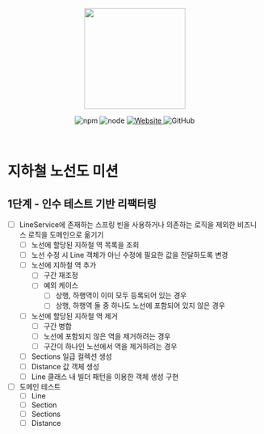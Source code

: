 <p align="center">
    <img width="200px;" src="https://raw.githubusercontent.com/woowacourse/atdd-subway-admin-frontend/master/images/main_logo.png"/>
</p>
<p align="center">
  <img alt="npm" src="https://img.shields.io/badge/npm-6.14.15-blue">
  <img alt="node" src="https://img.shields.io/badge/node-14.18.2-blue">
  <a href="https://edu.nextstep.camp/c/R89PYi5H" alt="nextstep atdd">
    <img alt="Website" src="https://img.shields.io/website?url=https%3A%2F%2Fedu.nextstep.camp%2Fc%2FR89PYi5H">
  </a>
  <img alt="GitHub" src="https://img.shields.io/github/license/next-step/atdd-subway-admin">
</p>

<br>

# 지하철 노선도 미션
## 1단계 - 인수 테스트 기반 리팩터링
- [ ] LineService에 존재하는 스프링 빈을 사용하거나 의존하는 로직을 제외한 비즈니스 로직을 도메인으로 옮기기
  - [ ] 노선에 할당된 지하철 역 목록을 조회
  - [ ] 노선 수정 시 Line 객체가 아닌 수정에 필요한 값을 전달하도록 변경
  - [ ] 노선에 지하철 역 추가
    - [ ] 구간 재조정
    - [ ] 예외 케이스
      - [ ] 상행, 하행역이 이미 모두 등록되어 있는 경우
      - [ ] 상행, 하행역 둘 중 하나도 노선에 포함되어 있지 않은 경우
  - [ ] 노선에 할당된 지하철 역 제거
    - [ ] 구간 병합
    - [ ] 노선에 포함되지 않은 역을 제거하려는 경우
    - [ ] 구간이 하나인 노선에서 역을 제거하려는 경우
  - [ ] Sections 일급 컬렉션 생성
  - [ ] Distance 값 객체 생성
  - [ ] Line 클래스 내 빌더 패턴을 이용한 객체 생성 구현
- [ ] 도메인 테스트
  - [ ] Line
  - [ ] Section
  - [ ] Sections
  - [ ] Distance
